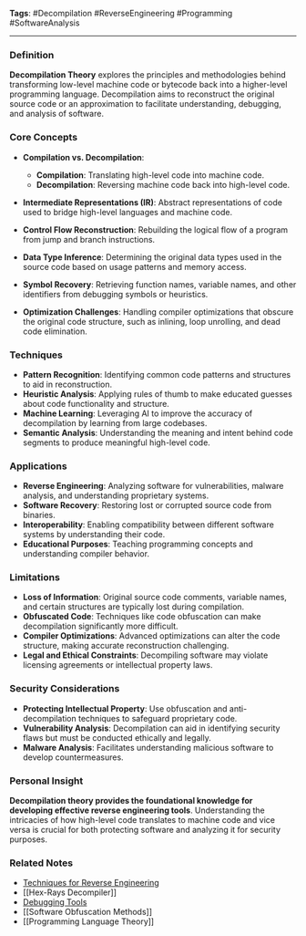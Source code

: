 **Tags**: #Decompilation #ReverseEngineering #Programming #SoftwareAnalysis

---

### Definition

**Decompilation Theory** explores the principles and methodologies behind transforming low-level machine code or bytecode back into a higher-level programming language. Decompilation aims to reconstruct the original source code or an approximation to facilitate understanding, debugging, and analysis of software.

### Core Concepts

- **Compilation vs. Decompilation**:
    
    - **Compilation**: Translating high-level code into machine code.
    - **Decompilation**: Reversing machine code back into high-level code.
- **Intermediate Representations (IR)**: Abstract representations of code used to bridge high-level languages and machine code.
    
- **Control Flow Reconstruction**: Rebuilding the logical flow of a program from jump and branch instructions.
    
- **Data Type Inference**: Determining the original data types used in the source code based on usage patterns and memory access.
    
- **Symbol Recovery**: Retrieving function names, variable names, and other identifiers from debugging symbols or heuristics.
    
- **Optimization Challenges**: Handling compiler optimizations that obscure the original code structure, such as inlining, loop unrolling, and dead code elimination.
    

### Techniques

- **Pattern Recognition**: Identifying common code patterns and structures to aid in reconstruction.
- **Heuristic Analysis**: Applying rules of thumb to make educated guesses about code functionality and structure.
- **Machine Learning**: Leveraging AI to improve the accuracy of decompilation by learning from large codebases.
- **Semantic Analysis**: Understanding the meaning and intent behind code segments to produce meaningful high-level code.

### Applications

- **Reverse Engineering**: Analyzing software for vulnerabilities, malware analysis, and understanding proprietary systems.
- **Software Recovery**: Restoring lost or corrupted source code from binaries.
- **Interoperability**: Enabling compatibility between different software systems by understanding their code.
- **Educational Purposes**: Teaching programming concepts and understanding compiler behavior.

### Limitations

- **Loss of Information**: Original source code comments, variable names, and certain structures are typically lost during compilation.
- **Obfuscated Code**: Techniques like code obfuscation can make decompilation significantly more difficult.
- **Compiler Optimizations**: Advanced optimizations can alter the code structure, making accurate reconstruction challenging.
- **Legal and Ethical Constraints**: Decompiling software may violate licensing agreements or intellectual property laws.

### Security Considerations

- **Protecting Intellectual Property**: Use obfuscation and anti-decompilation techniques to safeguard proprietary code.
- **Vulnerability Analysis**: Decompilation can aid in identifying security flaws but must be conducted ethically and legally.
- **Malware Analysis**: Facilitates understanding malicious software to develop countermeasures.

### Personal Insight

**Decompilation theory provides the foundational knowledge for developing effective reverse engineering tools**. Understanding the intricacies of how high-level code translates to machine code and vice versa is crucial for both protecting software and analyzing it for security purposes.

### Related Notes

- [Techniques for Reverse Engineering](Techniques%20for%20Reverse%20Engineering.md)
- [[Hex-Rays Decompiler]]
- [Debugging Tools](Debugging%20Tools.md)
- [[Software Obfuscation Methods]]
- [[Programming Language Theory]]